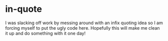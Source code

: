 in-quote
========

I was slacking off work by messing around with an infix quoting idea so I am forcing myself to put the ugly code here. Hopefully this will make me clean it up and do something with it one day!